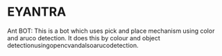 # EYANTRA
Ant BOT: This is a bot which uses pick and place  mechanism using color and aruco detection. It does this by colour and object detectionusingopencvandalsoarucodetection.
